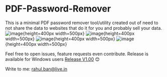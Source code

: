 # PDF-Password-Remover
This is a minimal PDF password remover tool/utility created out of need to not share the data to websites that do it for you and probably sell your data. 
![image](https://github.com/user-attachments/assets/38039a3a-edf4-4c74-bbc3-ae3f66a0b9fd){height=400px width=500px}
![image](https://github.com/user-attachments/assets/a1d17ee0-8c1e-4f0a-bd14-152797990d3f){height=400px width=500px}
![image](https://github.com/user-attachments/assets/b2163c48-5da2-42f6-b509-e11db16fb2b5){height=400px width=500px}
![image](https://github.com/user-attachments/assets/08487dc8-005e-410b-9c01-dac79dbbcbc9){height=400px width=500px}

Feel free to open issues, feature requests even contribute.
Release is available for Windows users [Release V1.00](https://github.com/ikrahul/PDF-Password-Remover/releases/tag/v1.00)
😊

Write to me: [rahul.ban@live.in](mailto:rahulban@live.in)
